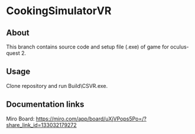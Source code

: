 # CookingSimulatorVR

## About

This branch contains source code and setup file (.exe) of game for oculus-quest 2.

## Usage

Clone repository and run Build\CSVR.exe.

## Documentation links

Miro Board:
https://miro.com/app/board/uXjVPops5Po=/?share_link_id=133032179272
